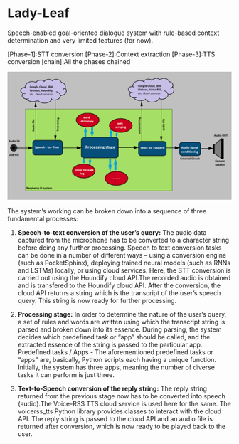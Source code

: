 # Lady-Leaf
Speech-enabled goal-oriented dialogue system with rule-based context determination and very limited features (for now). 


[Phase-1]:STT conversion
[Phase-2]:Context extraction
[Phase-3]:TTS conversion
[chain]:All the phases chained

![alt text](https://raw.githubusercontent.com/chinmay-rao/L4dy-1.0/master/%5Bblock-diagram%5D.png)

The system’s working can be broken down into a sequence of three fundamental processes:

1. **Speech-to-text conversion of the user’s query:** The audio data captured from the microphone has to be converted to a character string before doing any further processing. Speech to text conversion tasks can be done in a number of different ways – using a conversion engine (such as PocketSphinx), deploying trained neural models (such as RNNs and LSTMs) locally, or using cloud services.
Here, the STT conversion is carried out using the Houndify cloud API.The recorded audio is obtained and is transfered to the Houndify cloud API. After the conversion, the cloud API returns a string which is the transcript of the user’s speech query. This string is now ready for further processing.

2. **Processing stage:** In order to determine the nature of the user’s query, a set of rules and words are written using which the transcript string is parsed and broken down into its essence.  During parsing, the system decides which predefined task or “app” should be called, and the extracted essence of the string is passed to the particular app.
Predefined tasks / Apps - The aforementioned predefined tasks or “apps” are, basically, Python scripts each having a unique function. Initially, the system has three apps, meaning the number of diverse tasks it can perform is just three.

3. **Text-to-Speech conversion of the reply string:** The reply string returned from the previous stage now has to be converted into speech (audio).The Voice-RSS TTS cloud service is used here for the same. The voicerss_tts Python library provides classes to interact with the cloud API. The reply string is passed to the cloud API and an audio file is returned after conversion, which is now ready to be played back to the user.
